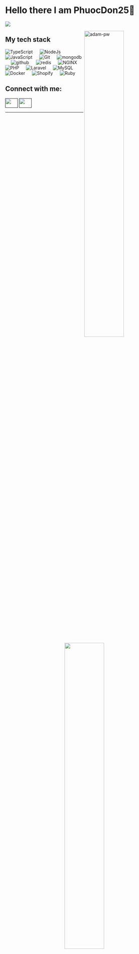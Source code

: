 # Hello there I am PhuocDon25👋

![](https://github.com/halfrost/halfrost/blob/master/icons/header_.png)


<p><img width="50%" align="right" src="https://github.com/Adam-pw/Adam-pw/blob/main/animation_500_kxa883sd.gif" alt="adam-pw" /></p>

## My tech stack

<p align="left"> 
  <a> 
    <img alt="TypeScript" src="https://img.shields.io/badge/-TypeScript-blue?logo=Typescript&logoColor=black">
  </a> 
  &emsp;
  <a> 
    <img alt="NodeJs" src="https://img.shields.io/badge/-NodeJS-green?logo=node.js&Color=white">
  </a> 
  &emsp;
  <a> 
     <img alt="JavaScript" src="https://img.shields.io/badge/JavaScript%20-%23F7DF1E.svg?logo=javascript&logoColor=black">
   </a>
  &emsp;
  <a>
    <img alt="Git" src="https://img.shields.io/badge/-git-red?logo=git&logoColor=white"/>
  </a>
  &emsp; 
  <a> 
     <img alt="mongodb" src="https://img.shields.io/badge/-mongoDb-green?logo=mongodb&logoColor=white">
   </a>
  &emsp;
  <a> 
    <img alt="github" src="https://img.shields.io/badge/-GitHub-black?logo=github&logoColor=white">
  </a>
  &emsp;
  <a>
    <img alt="redis" src="https://img.shields.io/badge/-redis-red?logo=redis&logoColor=white"/>
  </a>
  &emsp;
  <a>
    <img alt="NGINX" src="https://img.shields.io/badge/-NGINX-yellow?logo=nginx&logoColor=white"/>
  </a>
  &emsp;
  <a>
    <img alt="PHP" src="https://img.shields.io/badge/-PHP-blue?logo=php&logoColor=white"/>
  </a>
  &emsp;
  <a>
    <img alt="Laravel" src="https://img.shields.io/badge/-Laravel-red?logo=laravel&logoColor=white"/>
  </a>
  &emsp;
  <a>
    <img alt="MySQL" src="https://img.shields.io/badge/-MySQL-orange?logo=mysql&logoColor=white"/>
  </a>
  &emsp;
  <a>
    <img alt="Docker" src="https://img.shields.io/badge/-Docker-blue?logo=docker&logoColor=white"/>
  </a>
  &emsp;
  <a>
    <img alt="Shopify" src="https://img.shields.io/badge/-Shopify-green?logo=shopify&logoColor=white"/>
  </a>
  &emsp;
  <a>
    <img alt="Ruby" src="https://img.shields.io/badge/-Ruby-red?logo=ruby&logoColor=white"/>
  </a>
</p>



## Connect with me:
<p align="left">
  <a href="" target="blank"><img align="center"
      src="https://raw.githubusercontent.com/rahuldkjain/github-profile-readme-generator/master/src/images/icons/Social/linked-in-alt.svg"
      alt="" height="30" width="40" /></a>
  <a href="" target="blank"><img align="center"
      src="https://raw.githubusercontent.com/rahuldkjain/github-profile-readme-generator/master/src/images/icons/Social/instagram.svg"
      alt="" height="30" width="40" /></a>
</p>

-----
<p align="center">
  <img height="50%" width="auto" src ="https://github-readme-stats.vercel.app/api?username=phuocdon25">
 </p>
 
